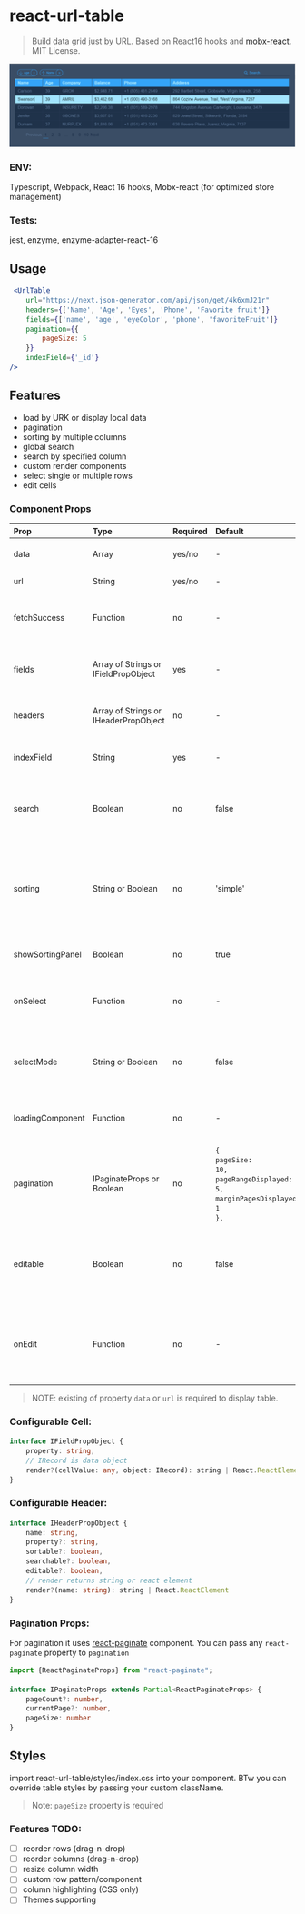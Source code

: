 # react-url-table
> Build data grid just by URL. Based on React16 hooks and [mobx-react](https://github.com/mobxjs/mobx-react-lite). MIT License.

![Screenshot](./react-url-table.PNG)

### ENV:
Typescript, Webpack, React 16 hooks, Mobx-react (for optimized store management)
### Tests:
jest, enzyme, enzyme-adapter-react-16

## Usage

```jsx
 <UrlTable
    url="https://next.json-generator.com/api/json/get/4k6xmJ21r"
    headers={['Name', 'Age', 'Eyes', 'Phone', 'Favorite fruit']}
    fields={['name', 'age', 'eyeColor', 'phone', 'favoriteFruit']}
    pagination={{
        pageSize: 5
    }}
    indexField={'_id'}
/>
```
## Features
- load by URK or display local data
- pagination
- sorting by multiple columns
- global search
- search by specified column
- custom render components
- select single or multiple rows
- edit cells

### Component Props

| Prop             | Type                                  | Required | Default                                                                                        | Info                                                                                                                                                                                                                                                                                 |
|:-----------------|:--------------------------------------|:---------|:-----------------------------------------------------------------------------------------------|:-------------------------------------------------------------------------------------------------------------------------------------------------------------------------------------------------------------------------------------------------------------------------------------|
| data             | Array                                 | yes/no   | -                                                                                              | Array of objects [{}, {}]. property **data** or **url** required                                                                                                                                                                                                                     |
| url              | String                                | yes/no   | -                                                                                              | Property **data** or **url** required                                                                                                                                                                                                                                                |
| fetchSuccess     | Function                              | no       | -                                                                                              | (res: any) => []. This function will be called to map/parse data request from before render                                                                                                                                                                                          |
| fields           | Array of Strings or IFieldPropObject  | yes      | -                                                                                              | You can pass any deep property name of object in prop-dot format `prop1.prop2`                                                                                                                                                                                                       |
| headers          | Array of Strings or IHeaderPropObject | no       | -                                                                                              | don't specify this props if you want to render table without header                                                                                                                                                                                                                  |
| indexField       | String                                | yes      | -                                                                                              | uniq object property. used for performance index ('uuid', 'id', '_id')                                                                                                                                                                                                               |
| search           | Boolean                               | no       | false                                                                                          | To use global search across all columns just pass `true`. It's possible to search just by specified columns                                                                                                                                                                          |
| sorting          | String or Boolean                     | no       | 'simple'                                                                                       | with 'simple' table data will be sorted by single column. <br> Setting 'compound'  allows you to make sorting by few columns at the same time.<br> Do disable sorting use `false`                                                                                                    |
| showSortingPanel | Boolean                               | no       | true                                                                                           | show soring panel with badges of current sorting state                                                                                                                                                                                                                               |
| onSelect         | Function                              | no       | -                                                                                              | (record: SelectedRows[]) => void.  This function will be called by table row clicking/selecting.                                                                                                                                                                                     |
| selectMode       | String or Boolean                     | no       | false                                                                                          | single                                                                                                                                                                          \| multiple \| false . Highlight and execute `onSelect` callback by selecting one or few table rows. |
| loadingComponent | Function                              | no       | -                                                                                              | (isLoading?: boolean) => React.ReactElement. Use custom Loading component                                                                                                                                                                                                            |
| pagination       | IPaginateProps or Boolean             | no       | <code>{<br/>pageSize: 10,<br/>pageRangeDisplayed: 5,<br/>marginPagesDisplayed: 1<br/>},</code> | For pagination it uses [react-paginate](https://www.npmjs.com/package/react-paginate) component.  You can pass any `react-paginate` property to `pagination`. <br>Set `false` to hide pagination.                                                                                    |
| editable         | Boolean                               | no       | false                                                                                          | editable={true} makes all cells editable. NOTE: You can pass editable={boolean} in IHeaderPropObject to make certain cells editable                                                                                                                                                  |
| onEdit           | Function                              | no       | -                                                                                              | onEdit: (newValue: string, propertyName: string, record: IRecord) => void. This callback will be called after cell editing (onBlur)                                                                                                                                                  |

> NOTE: existing of property `data` or `url` is required to display table.
### Configurable Cell:
```typescript
interface IFieldPropObject {
    property: string,
    // IRecord is data object
    render?(cellValue: any, object: IRecord): string | React.ReactElement
}
```

### Configurable Header:
```typescript
interface IHeaderPropObject {
    name: string,
    property?: string,
    sortable?: boolean,
    searchable?: boolean,
    editable?: boolean,
    // render returns string or react element
    render?(name: string): string | React.ReactElement
}
```

### Pagination Props:
For pagination it uses [react-paginate](https://www.npmjs.com/package/react-paginate) component. You can pass any `react-paginate` property to `pagination`

```typescript
import {ReactPaginateProps} from "react-paginate";

interface IPaginateProps extends Partial<ReactPaginateProps> {
    pageCount?: number,
    currentPage?: number,
    pageSize: number
}
```

## Styles
import react-url-table/styles/index.css into your component. BTw you can override table styles by passing your custom className.

> Note: `pageSize` property is required
### Features TODO:
- [ ] reorder rows (drag-n-drop)
- [ ] reorder columns (drag-n-drop)
- [ ] resize column width
- [ ] custom row pattern/component
- [ ] column highlighting (CSS only)
- [ ] Themes supporting
